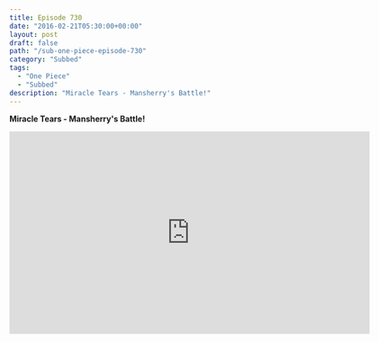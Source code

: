 ```yaml
---
title: Episode 730
date: "2016-02-21T05:30:00+00:00"
layout: post
draft: false
path: "/sub-one-piece-episode-730"
category: "Subbed"
tags:
  - "One Piece"
  - "Subbed"
description: "Miracle Tears - Mansherry's Battle!"
---
```


**Miracle Tears - Mansherry's Battle!**

<iframe width="640" height="360" src="https://www.rapidvideo.com/e/G6FRPGMLG3" frameborder="0" marginwidth=0 marginheight=0 scrolling=no allowfullscreen></iframe>

